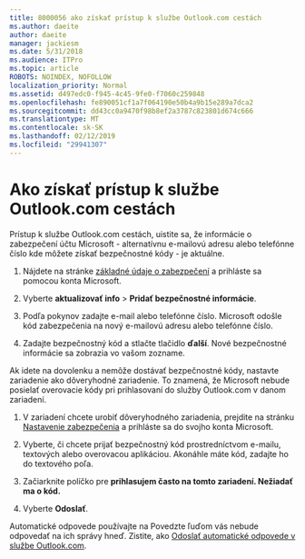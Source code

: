 ```yaml
---
title: 8000056 ako získať prístup k službe Outlook.com cestách
ms.author: daeite
author: daeite
manager: jackiesm
ms.date: 5/31/2018
ms.audience: ITPro
ms.topic: article
ROBOTS: NOINDEX, NOFOLLOW
localization_priority: Normal
ms.assetid: d497edc0-f945-4c45-9fe0-f7060c259848
ms.openlocfilehash: fe890051cf1a7f064190e50b4a9b15e289a7dca2
ms.sourcegitcommit: dd43cc0a9470f98b8ef2a3787c823801d674c666
ms.translationtype: MT
ms.contentlocale: sk-SK
ms.lasthandoff: 02/12/2019
ms.locfileid: "29941307"
---
```

# <a name="how-to-access-outlookcom-while-traveling"></a>Ako získať prístup k službe Outlook.com cestách

Prístup k službe Outlook.com cestách, uistite sa, že informácie o zabezpečení účtu Microsoft - alternatívnu e-mailovú adresu alebo telefónne číslo kde môžete získať bezpečnostné kódy - je aktuálne.
  
1. Nájdete na stránke [základné údaje o zabezpečení](https://go.microsoft.com/fwlink/p/?linkid=842325) a prihláste sa pomocou konta Microsoft. 
    
2. Vyberte **aktualizovať info** \> **Pridať bezpečnostné informácie**. 
    
3. Podľa pokynov zadajte e-mail alebo telefónne číslo. Microsoft odošle kód zabezpečenia na nový e-mailovú adresu alebo telefónne číslo.
    
4. Zadajte bezpečnostný kód a stlačte tlačidlo **ďalší**. Nové bezpečnostné informácie sa zobrazia vo vašom zozname. 
    
Ak idete na dovolenku a nemôže dostávať bezpečnostné kódy, nastavte zariadenie ako dôveryhodné zariadenie. To znamená, že Microsoft nebude posielať overovacie kódy pri prihlasovaní do služby Outlook.com v danom zariadení.
  
1. V zariadení chcete urobiť dôveryhodného zariadenia, prejdite na stránku [Nastavenie zabezpečenia](https://go.microsoft.com/fwlink/p/?linkid=2002000&amp;clcid=0x409) a prihláste sa do svojho konta Microsoft. 
    
2. Vyberte, či chcete prijať bezpečnostný kód prostredníctvom e-mailu, textových alebo overovacou aplikáciou. Akonáhle máte kód, zadajte ho do textového poľa.
    
3. Začiarknite políčko pre **prihlasujem často na tomto zariadení. Nežiadať ma o kód.**
    
4. Vyberte **Odoslať**. 
    
Automatické odpovede používajte na Povedzte ľuďom vás nebude odpovedať na ich správy hneď. Zistite, ako [Odoslať automatické odpovede v službe Outlook.com](https://go.microsoft.com/fwlink/p/?linkid=2002100&amp;clcid=0x409).
  

